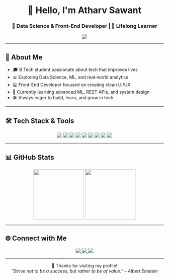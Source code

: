 <h1 align="center">👋 Hello, I'm Atharv Sawant</h1>
<h3 align="center">🚀 Data Science & Front-End Developer | 🧠 Lifelong Learner</h3>

<p align="center">
  <img src="https://readme-typing-svg.herokuapp.com?color=FF6F91&center=true&vCenter=true&lines=Welcome+to+my+GitHub+profile!;I+love+solving+real-world+problems.;Data+%2B+Code+%3D+💡;Let%27s+build+together+%F0%9F%9A%80" />
</p>

---

## 💼 About Me

- 🎓 B.Tech student passionate about tech that improves lives
- 📊 Exploring Data Science, ML, and real-world analytics
- 💻 Front-End Developer focused on creating clean UI/UX
- 🌱 Currently learning advanced ML, REST APIs, and system design
- 🛠️ Always eager to build, learn, and grow in tech

---

## 🛠 Tech Stack & Tools

<div align="center">

  <!-- Languages & Libraries -->
  <img src="https://img.shields.io/badge/Python-3776AB?style=for-the-badge&logo=python&logoColor=white"/>
  <img src="https://img.shields.io/badge/Pandas-150458?style=for-the-badge&logo=pandas&logoColor=white"/>
  <img src="https://img.shields.io/badge/NumPy-013243?style=for-the-badge&logo=numpy&logoColor=white"/>
  <img src="https://img.shields.io/badge/Jupyter-F37626?style=for-the-badge&logo=jupyter&logoColor=white"/>
  
  <!-- Web Development -->
  <img src="https://img.shields.io/badge/React-20232A?style=for-the-badge&logo=react&logoColor=61DAFB"/>
  <img src="https://img.shields.io/badge/Node.js-43853D?style=for-the-badge&logo=node.js&logoColor=white"/>
  <img src="https://img.shields.io/badge/MongoDB-4EA94B?style=for-the-badge&logo=mongodb&logoColor=white"/>
  <img src="https://img.shields.io/badge/MySQL-005C84?style=for-the-badge&logo=mysql&logoColor=white"/>
  <img src="https://img.shields.io/badge/Bootstrap-563D7C?style=for-the-badge&logo=bootstrap&logoColor=white"/>

</div>

---

## 📊 GitHub Stats

<p align="center">
  <img src="https://github-readme-stats.vercel.app/api?username=atharvsawant15&show_icons=true&theme=radical" height="160"/>
  <img src="https://github-readme-stats.vercel.app/api/top-langs/?username=atharvsawant15&layout=compact&theme=radical" height="160"/>
</p>

---

## 🌐 Connect with Me

<p align="center">
  <a href="https://linkedin.com/in/atharvsawant1001" target="_blank">
    <img src="https://img.shields.io/badge/-LinkedIn-blue?style=for-the-badge&logo=linkedin&logoColor=white"/>
  </a>
  <a href="mailto:atharvsawant76@gmail.com">
    <img src="https://img.shields.io/badge/-Gmail-D14836?style=for-the-badge&logo=gmail&logoColor=white"/>
  </a>
  <a href="https://github.com/atharvsawant15" target="_blank">
    <img src="https://img.shields.io/badge/-GitHub-181717?style=for-the-badge&logo=github&logoColor=white"/>
  </a>
</p>

---

<p align="center">
  🙌 Thanks for visiting my profile! <br/>
  <i>“Strive not to be a success, but rather to be of value.” – Albert Einstein</i>
</p>

